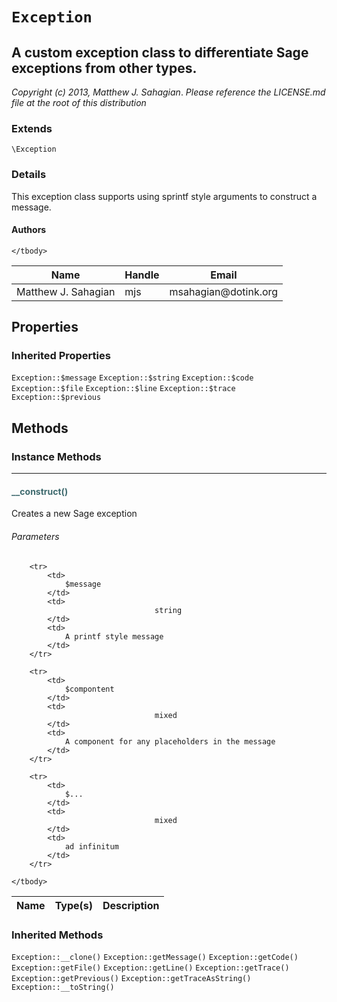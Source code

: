 # `Exception`
## A custom exception class to differentiate Sage exceptions from other types.

_Copyright (c) 2013, Matthew J. Sahagian_.
_Please reference the LICENSE.md file at the root of this distribution_

### Extends

`\Exception`
### Details

This exception class supports using sprintf style arguments to construct a message.
#### Authors

<table>
	<thead>
		<th>Name</th>
		<th>Handle</th>
		<th>Email</th>
	</thead>
	<tbody>
			<tr>
			<td>
				Matthew J. Sahagian
			</td>
			<td>
				mjs
			</td>
			<td>
				msahagian@dotink.org
			</td>
		</tr>
	
	</tbody>
</table>

## Properties

### Inherited Properties

`Exception::$message` `Exception::$string` `Exception::$code` `Exception::$file` `Exception::$line` `Exception::$trace` `Exception::$previous` 

## Methods

### Instance Methods
<hr />

#### <span style="color:#3e6a6e;">__construct()</span>

Creates a new Sage exception

###### Parameters

<table>
	<thead>
		<th>Name</th>
		<th>Type(s)</th>
		<th>Description</th>
	</thead>
	<tbody>
			
		<tr>
			<td>
				$message
			</td>
			<td>
									string				
			</td>
			<td>
				A printf style message
			</td>
		</tr>
					
		<tr>
			<td>
				$compontent
			</td>
			<td>
									mixed				
			</td>
			<td>
				A component for any placeholders in the message
			</td>
		</tr>
					
		<tr>
			<td>
				$...
			</td>
			<td>
									mixed				
			</td>
			<td>
				ad infinitum
			</td>
		</tr>
			
	</tbody>
</table>



### Inherited Methods

`Exception::__clone()` `Exception::getMessage()` `Exception::getCode()` `Exception::getFile()` `Exception::getLine()` `Exception::getTrace()` `Exception::getPrevious()` `Exception::getTraceAsString()` `Exception::__toString()` 



